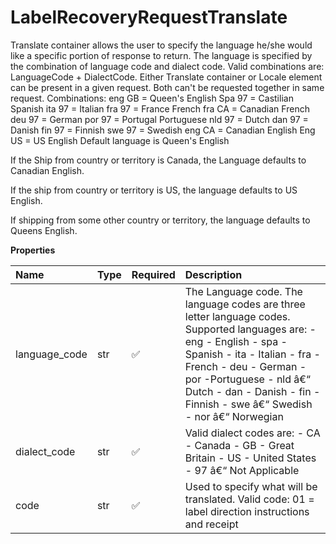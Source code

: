 # LabelRecoveryRequestTranslate

Translate container allows the user to specify the language he/she would like a specific portion of response to return.
The language is specified by the combination of language code and dialect code.
Valid combinations are: LanguageCode + DialectCode. Either Translate container or Locale element can be present in a given request. Both can't be requested together in same request.
Combinations:
eng GB = Queen's English
Spa 97 = Castilian Spanish
ita 97 = Italian
fra 97 = France French
fra CA = Canadian French
deu 97 = German
por 97 = Portugal Portuguese
nld 97 = Dutch
dan 97 = Danish
fin 97 = Finnish
swe 97 = Swedish
eng CA = Canadian English
Eng US = US English
Default language is Queen's English

If the Ship from country or territory is Canada, the Language defaults to Canadian English.

If the ship from country or territory is US, the language defaults to US English.

If shipping from some other country or territory, the language defaults to Queens English.

**Properties**

| Name          | Type | Required | Description                                                                                                                                                                                                                                                                          |
| :------------ | :--- | :------- | :----------------------------------------------------------------------------------------------------------------------------------------------------------------------------------------------------------------------------------------------------------------------------------- |
| language_code | str  | ✅       | The Language code. The language codes are three letter language codes. Supported languages are: - eng - English - spa - Spanish - ita - Italian - fra - French - deu - German - por -Portuguese - nld â€“ Dutch - dan - Danish - fin - Finnish - swe â€“ Swedish - nor â€“ Norwegian |
| dialect_code  | str  | ✅       | Valid dialect codes are: - CA - Canada - GB - Great Britain - US - United States - 97 â€“ Not Applicable                                                                                                                                                                             |
| code          | str  | ✅       | Used to specify what will be translated. Valid code: 01 = label direction instructions and receipt                                                                                                                                                                                   |

<!-- This file was generated by liblab | https://liblab.com/ -->
